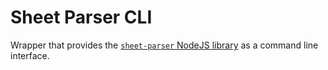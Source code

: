 # Sheet Parser CLI

Wrapper that provides the [`sheet-parser` NodeJS library](../sheet-parser/README.md) as a command line interface.

